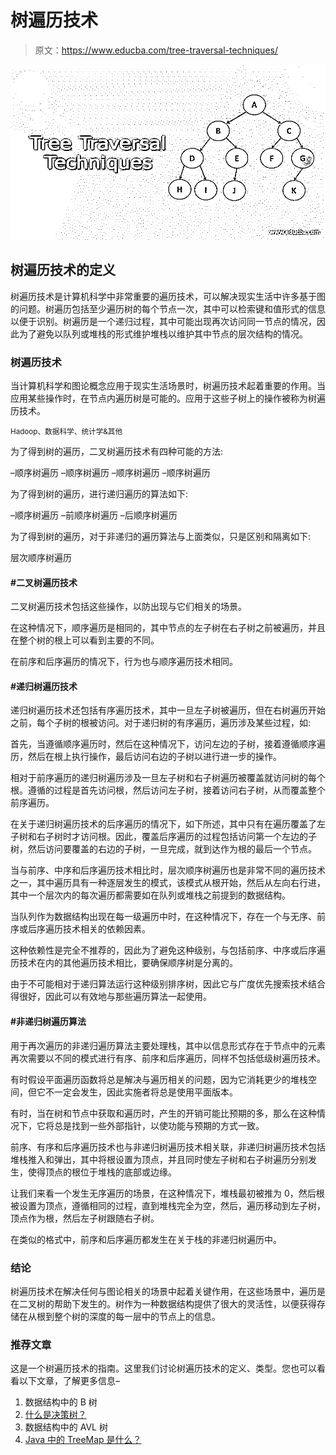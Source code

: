 # 树遍历技术

> 原文：<https://www.educba.com/tree-traversal-techniques/>

![Tree Traversal Techniques](img/758e8aee74271b081c5d055b3d8e9227.png)



## 树遍历技术的定义

树遍历技术是计算机科学中非常重要的遍历技术，可以解决现实生活中许多基于图的问题。树遍历包括至少遍历树的每个节点一次，其中可以检索键和值形式的信息以便于识别。树遍历是一个递归过程，其中可能出现再次访问同一节点的情况，因此为了避免以队列或堆栈的形式维护堆栈以维护其中节点的层次结构的情况。

### 树遍历技术

当计算机科学和图论概念应用于现实生活场景时，树遍历技术起着重要的作用。当应用某些操作时，在节点内遍历树是可能的。应用于这些子树上的操作被称为树遍历技术。

<small>Hadoop、数据科学、统计学&其他</small>

为了得到树的遍历，二叉树遍历技术有四种可能的方法:

–顺序树遍历
–顺序树遍历
–顺序树遍历
–顺序树遍历

为了得到树的遍历，进行递归遍历的算法如下:

–顺序树遍历
–前顺序树遍历
–后顺序树遍历

为了得到树的遍历，对于非递归的遍历算法与上面类似，只是区别和隔离如下:

层次顺序树遍历

#### #二叉树遍历技术

二叉树遍历技术包括这些操作，以防出现与它们相关的场景。

在这种情况下，顺序遍历是相同的，其中节点的左子树在右子树之前被遍历，并且在整个树的根上可以看到主要的不同。

在前序和后序遍历的情况下，行为也与顺序遍历技术相同。

#### #递归树遍历技术

递归树遍历技术还包括有序遍历技术，其中一旦左子树被遍历，但在右树遍历开始之前，每个子树的根被访问。对于递归树的有序遍历，遍历涉及某些过程，如:

首先，当遵循顺序遍历时，然后在这种情况下，访问左边的子树，接着遵循顺序遍历，然后在根上执行操作，最后访问右边的子树以进行进一步的操作。

相对于前序遍历的递归树遍历涉及一旦左子树和右子树遍历被覆盖就访问树的每个根。遵循的过程是首先访问根，然后访问左子树，接着访问右子树，从而覆盖整个前序遍历。

在关于递归树遍历技术的后序遍历的情况下，如下所述，其中只有在遍历覆盖了左子树和右子树时才访问根。因此，覆盖后序遍历的过程包括访问第一个左边的子树，然后访问要覆盖的右边的子树，一旦完成，就到达作为根的最后一个节点。

当与前序、中序和后序遍历技术相比时，层次顺序树遍历也是非常不同的遍历技术之一，其中遍历具有一种逐层发生的模式，该模式从根开始，然后从左向右行进，其中一个层次内的每次遍历都需要如在队列或堆栈之前提到的数据结构。

当队列作为数据结构出现在每一级遍历中时，在这种情况下，存在一个与无序、前序或后序遍历技术相关的依赖因素。

这种依赖性是完全不推荐的，因此为了避免这种级别，与包括前序、中序或后序遍历技术在内的其他遍历技术相比，要确保顺序树是分离的。

由于不可能相对于递归算法运行这种级别排序树，因此它与广度优先搜索技术结合得很好，因此可以有效地与那些遍历算法一起使用。

#### #非递归树遍历算法

用于再次遍历的非递归遍历算法主要处理栈，其中以信息形式存在于节点中的元素再次需要以不同的模式进行有序、前序和后序遍历，同样不包括低级树遍历技术。

有时假设平面遍历函数将总是解决与遍历相关的问题，因为它消耗更少的堆栈空间，但它不一定会发生，因此实施者将总是使用平面版本。

有时，当在树和节点中获取和遍历时，产生的开销可能比预期的多，那么在这种情况下，它将总是找到一些外部指针，以使功能与预期的方式一致。

前序、有序和后序遍历技术也与非递归树遍历技术相关联，非递归树遍历技术包括堆栈推入和弹出，其中将根设置为顶点，并且同时使左子树和右子树遍历分别发生，使得顶点的根位于堆栈的底部或边缘。

让我们来看一个发生无序遍历的场景，在这种情况下，堆栈最初被推为 0，然后根被设置为顶点，遵循相同的过程，直到堆栈完全为空，然后，遍历移动到左子树，顶点作为根，然后左子树跟随右子树。

在类似的格式中，前序和后序遍历都发生在关于栈的非递归树遍历中。

### 结论

树遍历技术在解决任何与图论相关的场景中起着关键作用，在这些场景中，遍历是在二叉树的帮助下发生的。树作为一种数据结构提供了很大的灵活性，以便获得存储在从根到整个树的深度的每一层中的节点上的信息。

### 推荐文章

这是一个树遍历技术的指南。这里我们讨论树遍历技术的定义、类型。您也可以看看以下文章，了解更多信息–

1.  数据结构中的 B 树
2.  [什么是决策树？](https://www.educba.com/what-is-decision-tree/)
3.  数据结构中的 AVL 树
4.  [Java 中的 TreeMap 是什么？](https://www.educba.com/what-is-treemap-in-java/)





